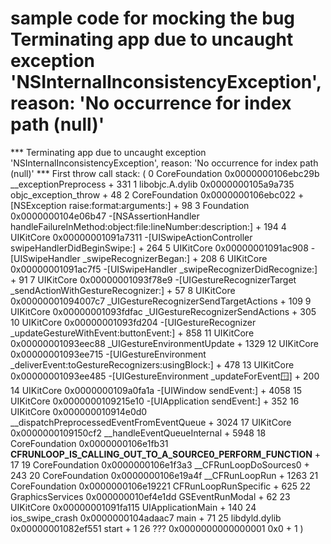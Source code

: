 # sample code for mocking the bug Terminating app due to uncaught exception 'NSInternalInconsistencyException', reason: 'No occurrence for index path (null)'

*** Terminating app due to uncaught exception 'NSInternalInconsistencyException', reason: 'No occurrence for index path (null)'
*** First throw call stack:
(
0   CoreFoundation                      0x0000000106ebc29b __exceptionPreprocess + 331
1   libobjc.A.dylib                     0x0000000105a9a735 objc_exception_throw + 48
2   CoreFoundation                      0x0000000106ebc022 +[NSException raise:format:arguments:] + 98
3   Foundation                          0x0000000104e06b47 -[NSAssertionHandler handleFailureInMethod:object:file:lineNumber:description:] + 194
4   UIKitCore                           0x00000001091a7311 -[UISwipeActionController swipeHandlerDidBeginSwipe:] + 264
5   UIKitCore                           0x00000001091ac908 -[UISwipeHandler _swipeRecognizerBegan:] + 208
6   UIKitCore                           0x00000001091ac7f5 -[UISwipeHandler _swipeRecognizerDidRecognize:] + 91
7   UIKitCore                           0x00000001093f78e9 -[UIGestureRecognizerTarget _sendActionWithGestureRecognizer:] + 57
8   UIKitCore                           0x00000001094007c7 _UIGestureRecognizerSendTargetActions + 109
9   UIKitCore                           0x00000001093fdfac _UIGestureRecognizerSendActions + 305
10  UIKitCore                           0x00000001093fd204 -[UIGestureRecognizer _updateGestureWithEvent:buttonEvent:] + 858
11  UIKitCore                           0x00000001093eec88 _UIGestureEnvironmentUpdate + 1329
12  UIKitCore                           0x00000001093ee715 -[UIGestureEnvironment _deliverEvent:toGestureRecognizers:usingBlock:] + 478
13  UIKitCore                           0x00000001093ee485 -[UIGestureEnvironment _updateForEvent:window:] + 200
14  UIKitCore                           0x0000000109a0fa1a -[UIWindow sendEvent:] + 4058
15  UIKitCore                           0x0000000109215e10 -[UIApplication sendEvent:] + 352
16  UIKitCore                           0x000000010914e0d0 __dispatchPreprocessedEventFromEventQueue + 3024
17  UIKitCore                           0x0000000109150cf2 __handleEventQueueInternal + 5948
18  CoreFoundation                      0x0000000106e1fb31 __CFRUNLOOP_IS_CALLING_OUT_TO_A_SOURCE0_PERFORM_FUNCTION__ + 17
19  CoreFoundation                      0x0000000106e1f3a3 __CFRunLoopDoSources0 + 243
20  CoreFoundation                      0x0000000106e19a4f __CFRunLoopRun + 1263
21  CoreFoundation                      0x0000000106e19221 CFRunLoopRunSpecific + 625
22  GraphicsServices                    0x000000010ef4e1dd GSEventRunModal + 62
23  UIKitCore                           0x00000001091fa115 UIApplicationMain + 140
24  ios_swipe_crash                     0x0000000104adaac7 main + 71
25  libdyld.dylib                       0x00000001082ef551 start + 1
26  ???                                 0x0000000000000001 0x0 + 1
)
